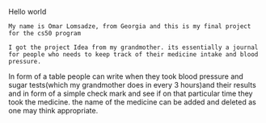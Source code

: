 Hello world

    My name is Omar Lomsadze, from Georgia and this is my final project for the cs50 program

    I got the project Idea from my grandmother. its essentially a journal for people who needs to keep track of their medicine intake and blood pressure.
In form of a table people can write when they took blood pressure and sugar tests(which my grandmother does in every 3 hours)and their results and in form of a simple check mark
and see if on that particular time they took the medicine. the name of the medicine can be added and deleted as one may think appropriate.
